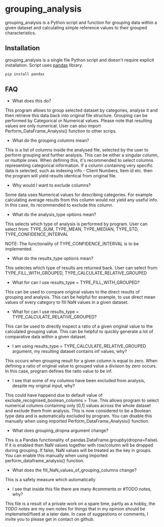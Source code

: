 # grouping_analysis

grouping_analysis is a Python script and function for grouping data within a given dataset and calculating simple reference values to their grouped characteristics.

## Installation

grouping_analysis is a single file Python script and doesn't require explicit installation. 
Script uses [pandas](https://pypi.org/project/pandas/) library.

```bash
pip install pandas
```

## FAQ

- What does this do?

This program allows to group selected dataset by categories, analyse it and then retrieve this data back into original file structure.
Grouping can be performed by Categorical or Numerical values. Please note that resulting values are only numerical.
User can also import Perform_DataFrame_Analysis() function to other scrips.

- What do the grouping columns mean?

This is a list of columns inside the analysed file, selected by the user to perform grouping and further analysis. This can be either a singular column, or multiple ones.
When defining this, it's recommended to select columns representing categorical information. 
If a column containing very specific data is selected, such as indexing info - Client Numbers, Item id etc. then the program will yield results identical from original file.

- Why would I want to exclude columns?

Some data uses Numerical values for describing categories. For example calculating average results from this column would not yield any useful info. 
In this case, its recommended to exclude this column.

- What do the analysis_type options mean?

This selects which type of analysis is performed by program. User can select from:
TYPE_SUM, TYPE_MEAN, TYPE_MEDIAN, TYPE_STD, TYPE_CONFIDENCE_INTERVAL

NOTE:
The functionality of TYPE_CONFIDENCE_INTERVAL is to be implemented.

- What do the results_type options mean?

This selectes which type of results are returned back. User can select from: 
TYPE_FILL_WITH_GROUPED, TYPE_CALCULATE_RELATIVE_GROUPED

- What for can I use results_type = TYPE_FILL_WITH_GROUPED?

This can be used to compare original values to the direct results of grouping and analysis.
This can be helpful for example, to use direct mean values of every category to fill NaN values in a given dataset.

- What for can I use results_type = TYPE_CALCULATE_RELATIVE_GROUPED?

This can be used to directly inspect a ratio of a given original value to the calculated grouping value.
This can be helpful to quickly generate a lot of comparative data within a given dataset.

- I am using results_type = TYPE_CALCULATE_RELATIVE_GROUPED argument, my resulting dataset contains inf values, why?

This occurs when grouping result for a given column is equal to zero. When defining a ratio of original value to grouped value a division by zero occurs.
In this case, program defines the ratio value to be inf.

- I see that some of my columns have been excluded from analysis, despite my original input, why?

This could have happend due to default value of exclude_recognised_boolean_columns = True. This allows program to select numerical columns containing only [0,1] values across the whole dataset and exclude them from analysis.
This is now considered to be a Boolean type data and is automatically excluded by program.
You can disable this manually when using imported Perform_DataFrame_Analysis() function.

- What does grouping_dropna argument change?

This is a Pandas functionality of pandas.DataFrame.groupby(dropna=False).
If it is enabled then NaN values together with row/column will be dropped during grouping. If false, NaN values will be treated as the key in groups.
You can enable this manually when using imported perform_dataframe_analysis() function.

- What does the fill_NaN_values_of_grouping_columns change?

This is a safety measure which automatically 

- I see that inside this file there are many #comments or #TODO notes, why?

This file is a result of a private work on a spare time, partly as a hobby, the TODO notes are my own notes for things that in my opinion should be implemeted/fixed at a later date.
In case of suggestions or comments, I invite you to please get in contact on github.
